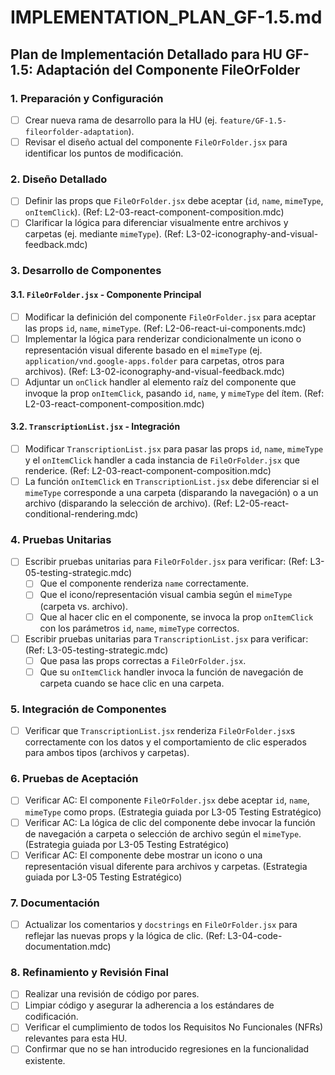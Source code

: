 # IMPLEMENTATION_PLAN_GF-1.5.md

## Plan de Implementación Detallado para HU GF-1.5: Adaptación del Componente FileOrFolder

### 1. Preparación y Configuración

- [ ] Crear nueva rama de desarrollo para la HU (ej. `feature/GF-1.5-fileorfolder-adaptation`).
- [ ] Revisar el diseño actual del componente `FileOrFolder.jsx` para identificar los puntos de modificación.

### 2. Diseño Detallado

- [ ] Definir las props que `FileOrFolder.jsx` debe aceptar (`id`, `name`, `mimeType`, `onItemClick`). (Ref: L2-03-react-component-composition.mdc)
- [ ] Clarificar la lógica para diferenciar visualmente entre archivos y carpetas (ej. mediante `mimeType`). (Ref: L3-02-iconography-and-visual-feedback.mdc)

### 3. Desarrollo de Componentes

#### 3.1. `FileOrFolder.jsx` - Componente Principal

- [ ] Modificar la definición del componente `FileOrFolder.jsx` para aceptar las props `id`, `name`, `mimeType`. (Ref: L2-06-react-ui-components.mdc)
- [ ] Implementar la lógica para renderizar condicionalmente un icono o representación visual diferente basado en el `mimeType` (ej. `application/vnd.google-apps.folder` para carpetas, otros para archivos). (Ref: L3-02-iconography-and-visual-feedback.mdc)
- [ ] Adjuntar un `onClick` handler al elemento raíz del componente que invoque la prop `onItemClick`, pasando `id`, `name`, y `mimeType` del ítem. (Ref: L2-03-react-component-composition.mdc)

#### 3.2. `TranscriptionList.jsx` - Integración

- [ ] Modificar `TranscriptionList.jsx` para pasar las props `id`, `name`, `mimeType` y el `onItemClick` handler a cada instancia de `FileOrFolder.jsx` que renderice. (Ref: L2-03-react-component-composition.mdc)
- [ ] La función `onItemClick` en `TranscriptionList.jsx` debe diferenciar si el `mimeType` corresponde a una carpeta (disparando la navegación) o a un archivo (disparando la selección de archivo). (Ref: L2-05-react-conditional-rendering.mdc)

### 4. Pruebas Unitarias

- [ ] Escribir pruebas unitarias para `FileOrFolder.jsx` para verificar: (Ref: L3-05-testing-strategic.mdc)
    - [ ] Que el componente renderiza `name` correctamente.
    - [ ] Que el icono/representación visual cambia según el `mimeType` (carpeta vs. archivo).
    - [ ] Que al hacer clic en el componente, se invoca la prop `onItemClick` con los parámetros `id`, `name`, `mimeType` correctos.
- [ ] Escribir pruebas unitarias para `TranscriptionList.jsx` para verificar: (Ref: L3-05-testing-strategic.mdc)
    - [ ] Que pasa las props correctas a `FileOrFolder.jsx`.
    - [ ] Que su `onItemClick` handler invoca la función de navegación de carpeta cuando se hace clic en una carpeta.

### 5. Integración de Componentes

- [ ] Verificar que `TranscriptionList.jsx` renderiza `FileOrFolder.jsx`s correctamente con los datos y el comportamiento de clic esperados para ambos tipos (archivos y carpetas).

### 6. Pruebas de Aceptación

- [ ] Verificar AC: El componente `FileOrFolder.jsx` debe aceptar `id`, `name`, `mimeType` como props. (Estrategia guiada por L3-05 Testing Estratégico)
- [ ] Verificar AC: La lógica de clic del componente debe invocar la función de navegación a carpeta o selección de archivo según el `mimeType`. (Estrategia guiada por L3-05 Testing Estratégico)
- [ ] Verificar AC: El componente debe mostrar un icono o una representación visual diferente para archivos y carpetas. (Estrategia guiada por L3-05 Testing Estratégico)

### 7. Documentación

- [ ] Actualizar los comentarios y `docstrings` en `FileOrFolder.jsx` para reflejar las nuevas props y la lógica de clic. (Ref: L3-04-code-documentation.mdc)

### 8. Refinamiento y Revisión Final

- [ ] Realizar una revisión de código por pares.
- [ ] Limpiar código y asegurar la adherencia a los estándares de codificación.
- [ ] Verificar el cumplimiento de todos los Requisitos No Funcionales (NFRs) relevantes para esta HU.
- [ ] Confirmar que no se han introducido regresiones en la funcionalidad existente.
